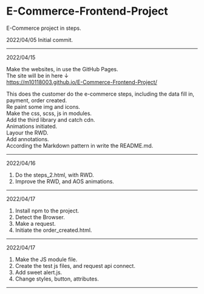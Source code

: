# E-Commerce-Frontend-Project  
E-Commerce project in steps.  

2022/04/05 Initial commit.  
 
-------------------------------------------------------------------------------   
2022/04/15  

Make the websites, in use the GitHub  Pages.  
The site will be in here ↓  
https://m10118003.github.io/E-Commerce-Frontend-Project/

This does the customer do the e-commerce steps, including the data fill in, payment, order created.  
Re paint some img and icons.  
Make the css, scss, js in modules.  
Add the third library and catch cdn.  
Animations initiated.  
Layour the RWD.  
Add annotations.  
According the Markdown pattern in write the README.md.


-------------------------------------------------------------------------------   
2022/04/16

1. Do the steps_2.html, with RWD.
2. Improve the RWD, and AOS animations.


-------------------------------------------------------------------------------   
2022/04/17

1. Install npm to the project.
2. Detect the Browser.
3. Make a request.
4. Initiate the order_created.html.


------------------------------------------------------------------------------- 
2022/04/17
1. Make the JS module file.
2. Create the test js files, and request api connect.
3. Add sweet alert.js.
4. Change styles, button, attributes.


------------------------------------------------------------------------------- 
   